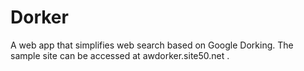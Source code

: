 # Dorker
A web app that simplifies web search based on Google Dorking.
The sample site can be accessed at awdorker.site50.net .

